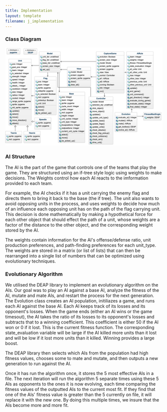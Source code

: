 ```yaml
---
title: Implementation
layout: template
filename: j_implementation
---
```


### Class Diagram
<img src="https://raw.githubusercontent.com/anikapayano/SoftDes-Final-Project/gh-pages/UMLGods1.png" alt="" />

### AI Structure
The AI is the part of the game that controls one of the teams that play the game. They are structured using an if-tree style logic using weights to make decisions. The Weights control how each AI reacts to the imformation provided to each team.

For example, the AI checks if it has a unit carrying the enemy flag and directs them to bring it back to the base (the if tree). The unit also wants to avoid opposing units in the process, and uses weights to decide how much of an influence each opposing unit has on the path of the flag carrying unit. This decision is done mathematically by making a hypothetical force for each other object that should effect the path of a unit, whose weights are a factor of the distance to the other object, and the corresponding weight stored by the AI.

The weights contain information for the AI's offense/defense ratio, unit production preferences, and path-finding preferences for each unit_type. The weights are stored in a matrix (or list of lists) that can then be rearranged into a single list of numbers that can be optimized using evolutionary techniques.

### Evolutionary Algorithm
We utilised the DEAP library to implement an evolutionary algorithm on the AIs. Our goal was to play an AI against a base AI, analyze the fitness of the AI, mutate and mate AIs, and restart the process for the next generation. The Evolution class creates an AI population, initiliazes a game, and runs each AI against the base AI. Each AI keeps track of its losses and its opponent's losses. When the game ends (either an AI wins or the game timesout), the AI takes the ratio of its losses to its opponent's losses and subtracts that to a winning coefficient. This coefficient is either 50 if the AI won or 0 if it lost.
This is the current fitness function. The corresponding state_evaluation variable will be large if the AI killed more units than it lost and will be low if it lost more units than it killed. Winning provides a large boost.

The DEAP library then selects which AIs from the population had high fitness values, chooses some to mate and mutate, and then outputs a new generation to run against the AI.

Once it has run the algorithm once, it stores the 5 most effective AIs in a file. The next iteration will run the algorithm 5 separate times using these 5 AIs as opponents to the ones it is now evolving, each time comparing the fitness values of the outputted AIs to the current most fit. If they find that one of the AIs' fitness value is greater than the 5 currently on file, it will replace it with the new one. By doing this multiple times, we insure that the AIs become more and more fit.
